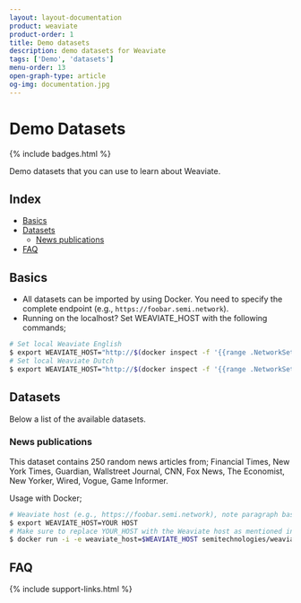```yaml
---
layout: layout-documentation
product: weaviate
product-order: 1
title: Demo datasets
description: demo datasets for Weaviate
tags: ['Demo', 'datasets']
menu-order: 13
open-graph-type: article
og-img: documentation.jpg
---
```


# Demo Datasets

{% include badges.html %}

Demo datasets that you can use to learn about Weaviate.

## Index

- [Basics](#basics)
- [Datasets](#datasets)
    - [News publications](#news-publications)
- [FAQ](#faq)

## Basics

- All datasets can be imported by using Docker. You need to specify the complete endpoint (e.g., `https://foobar.semi.network`).
- Running on the localhost? Set WEAVIATE_HOST with the following commands;

```bash
# Set local Weaviate English
$ export WEAVIATE_HOST="http://$(docker inspect -f '{{range .NetworkSettings.Networks}}{{.IPAddress}}{{end}}' en_weaviate_1):8080"
# Set local Weaviate Dutch
$ export WEAVIATE_HOST="http://$(docker inspect -f '{{range .NetworkSettings.Networks}}{{.IPAddress}}{{end}}' nl_weaviate_1):8080"
```

## Datasets

Below a list of the available datasets.

### News publications

This dataset contains 250 random news articles from; Financial Times, New York Times, Guardian, Wallstreet Journal, CNN, Fox News, The Economist, New Yorker, Wired, Vogue, Game Informer.

Usage with Docker;

```bash
# Weaviate host (e.g., https://foobar.semi.network), note paragraph basics for setting the local IP
$ export WEAVIATE_HOST=YOUR HOST
# Make sure to replace YOUR_HOST with the Weaviate host as mentioned in the basics above
$ docker run -i -e weaviate_host=$WEAVIATE_HOST semitechnologies/weaviate-demo-newspublications
```

## FAQ

{% include support-links.html %}